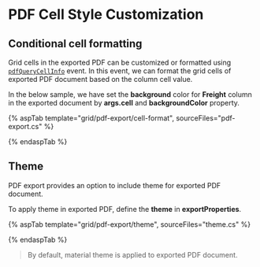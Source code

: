 # PDF Cell Style Customization

## Conditional cell formatting

Grid cells in the exported PDF can be customized or formatted using [`pdfQueryCellInfo`](https://help.syncfusion.com/cr/aspnetcore-js2/Syncfusion.EJ2.Grids.Grid.html#Syncfusion_EJ2_Grids_Grid_PdfQueryCellInfo) event. In this event, we can format the grid cells of exported PDF document based on the column cell value.

In the below sample, we have set the **background** color for **Freight** column in the exported document by **args.cell** and **backgroundColor** property.

{% aspTab template="grid/pdf-export/cell-format", sourceFiles="pdf-export.cs" %}

{% endaspTab %}

## Theme

PDF export provides an option to include theme for exported PDF document.

To apply theme in exported PDF, define the **theme** in **exportProperties**.

{% aspTab template="grid/pdf-export/theme", sourceFiles="theme.cs" %}

{% endaspTab %}

> By default, material theme is applied to exported PDF document.